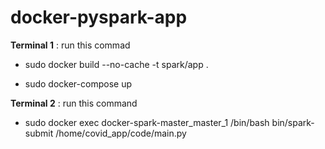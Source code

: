 # docker-pyspark-app

**Terminal 1** : run this commad


  - sudo docker build --no-cache -t  spark/app .


  - sudo docker-compose up

**Terminal 2** : run this command 

  - sudo docker exec docker-spark-master_master_1 /bin/bash bin/spark-submit /home/covid_app/code/main.py
